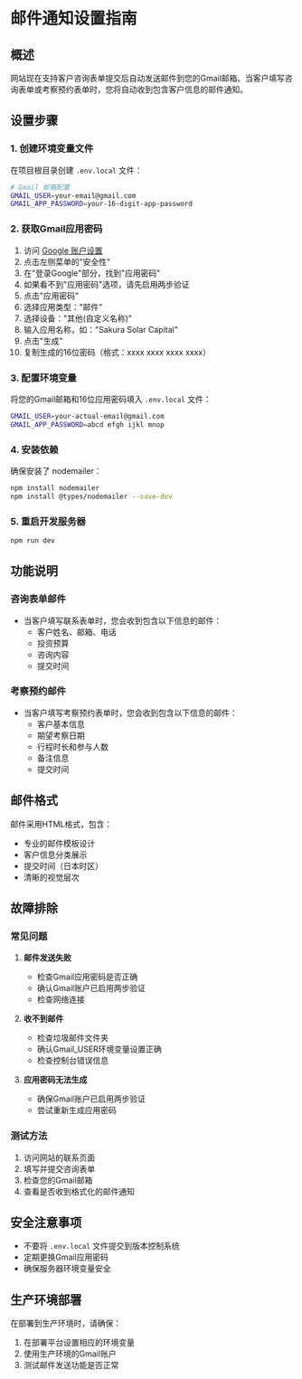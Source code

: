 # 邮件通知设置指南

## 概述
网站现在支持客户咨询表单提交后自动发送邮件到您的Gmail邮箱。当客户填写咨询表单或考察预约表单时，您将自动收到包含客户信息的邮件通知。

## 设置步骤

### 1. 创建环境变量文件
在项目根目录创建 `.env.local` 文件：

```bash
# Gmail 邮箱配置
GMAIL_USER=your-email@gmail.com
GMAIL_APP_PASSWORD=your-16-digit-app-password
```

### 2. 获取Gmail应用密码

1. 访问 [Google 账户设置](https://myaccount.google.com/)
2. 点击左侧菜单的"安全性"
3. 在"登录Google"部分，找到"应用密码"
4. 如果看不到"应用密码"选项，请先启用两步验证
5. 点击"应用密码"
6. 选择应用类型："邮件"
7. 选择设备："其他(自定义名称)"
8. 输入应用名称，如："Sakura Solar Capital"
9. 点击"生成"
10. 复制生成的16位密码（格式：xxxx xxxx xxxx xxxx）

### 3. 配置环境变量

将您的Gmail邮箱和16位应用密码填入 `.env.local` 文件：

```bash
GMAIL_USER=your-actual-email@gmail.com
GMAIL_APP_PASSWORD=abcd efgh ijkl mnop
```

### 4. 安装依赖

确保安装了 nodemailer：

```bash
npm install nodemailer
npm install @types/nodemailer --save-dev
```

### 5. 重启开发服务器

```bash
npm run dev
```

## 功能说明

### 咨询表单邮件
- 当客户填写联系表单时，您会收到包含以下信息的邮件：
  - 客户姓名、邮箱、电话
  - 投资预算
  - 咨询内容
  - 提交时间

### 考察预约邮件
- 当客户填写考察预约表单时，您会收到包含以下信息的邮件：
  - 客户基本信息
  - 期望考察日期
  - 行程时长和参与人数
  - 备注信息
  - 提交时间

## 邮件格式
邮件采用HTML格式，包含：
- 专业的邮件模板设计
- 客户信息分类展示
- 提交时间（日本时区）
- 清晰的视觉层次

## 故障排除

### 常见问题

1. **邮件发送失败**
   - 检查Gmail应用密码是否正确
   - 确认Gmail账户已启用两步验证
   - 检查网络连接

2. **收不到邮件**
   - 检查垃圾邮件文件夹
   - 确认Gmail_USER环境变量设置正确
   - 检查控制台错误信息

3. **应用密码无法生成**
   - 确保Gmail账户已启用两步验证
   - 尝试重新生成应用密码

### 测试方法

1. 访问网站的联系页面
2. 填写并提交咨询表单
3. 检查您的Gmail邮箱
4. 查看是否收到格式化的邮件通知

## 安全注意事项

- 不要将 `.env.local` 文件提交到版本控制系统
- 定期更换Gmail应用密码
- 确保服务器环境变量安全

## 生产环境部署

在部署到生产环境时，请确保：
1. 在部署平台设置相应的环境变量
2. 使用生产环境的Gmail账户
3. 测试邮件发送功能是否正常
